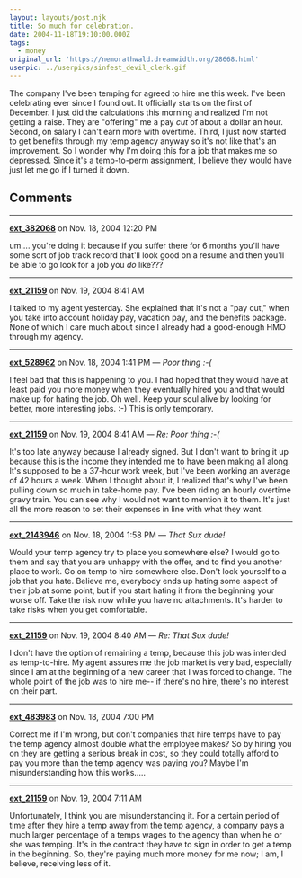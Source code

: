 ```yaml
---
layout: layouts/post.njk
title: So much for celebration.
date: 2004-11-18T19:10:00.000Z
tags:
  - money
original_url: 'https://nemorathwald.dreamwidth.org/28668.html'
userpic: ../userpics/sinfest_devil_clerk.gif
---
```

The company I've been temping for agreed to hire me this week. I've been celebrating ever since I found out. It officially starts on the first of December. I just did the calculations this morning and realized I'm not getting a raise. They are "offering" me a pay _cut_ of about a dollar an hour. Second, on salary I can't earn more with overtime. Third, I just now started to get benefits through my temp agency anyway so it's not like that's an improvement. So I wonder why I'm doing this for a job that makes me so depressed. Since it's a temp-to-perm assignment, I believe they would have just let me go if I turned it down.

## Comments

---

**[ext_382068](https://www.dreamwidth.org/users/ext_382068)** on Nov. 18, 2004 12:20 PM

um.... you're doing it because if you suffer there for 6 months you'll have some sort of job track record that'll look good on a resume and then you'll be able to go look for a job you _do_ like???

---

**[ext_21159](https://www.dreamwidth.org/users/ext_21159)** on Nov. 19, 2004 8:41 AM

I talked to my agent yesterday. She explained that it's not a "pay cut," when you take into account holiday pay, vacation pay, and the benefits package. None of which I care much about since I already had a good-enough HMO through my agency.

---

**[ext_528962](https://www.dreamwidth.org/users/ext_528962)** on Nov. 18, 2004 1:41 PM — *Poor thing :-(*

I feel bad that this is happening to you. I had hoped that they would have at least paid you more money when they eventually hired you and that would make up for hating the job. Oh well. Keep your soul alive by looking for better, more interesting jobs. :-) This is only temporary.

---

**[ext_21159](https://www.dreamwidth.org/users/ext_21159)** on Nov. 19, 2004 8:41 AM — *Re: Poor thing :-(*

It's too late anyway because I already signed. But I don't want to bring it up because this is the income they intended me to have been making all along. It's supposed to be a 37-hour work week, but I've been working an average of 42 hours a week. When I thought about it, I realized that's why I've been pulling down so much in take-home pay. I've been riding an hourly overtime gravy train. You can see why I would not want to mention it to them. It's just all the more reason to set their expenses in line with what they want.

---

**[ext_2143946](https://www.dreamwidth.org/users/ext_2143946)** on Nov. 18, 2004 1:58 PM — *That Sux dude!*

Would your temp agency try to place you somewhere else? I would go to them and say that you are unhappy with the offer, and to find you another place to work. Go on temp to hire somewhere else. Don't lock yourself to a job that you hate. Believe me, everybody ends up hating some aspect of their job at some point, but if you start hating it from the beginning your worse off. Take the risk now while you have no attachments. It's harder to take risks when you get comfortable.

---

**[ext_21159](https://www.dreamwidth.org/users/ext_21159)** on Nov. 19, 2004 8:40 AM — *Re: That Sux dude!*

I don't have the option of remaining a temp, because this job was intended as temp-to-hire. My agent assures me the job market is very bad, especially since I am at the beginning of a new career that I was forced to change. The whole point of the job was to hire me-- if there's no hire, there's no interest on their part.

---

**[ext_483983](https://www.dreamwidth.org/users/ext_483983)** on Nov. 18, 2004 7:00 PM

Correct me if I'm wrong, but don't companies that hire temps have to pay the temp agency almost double what the employee makes? So by hiring you on they are getting a serious break in cost, so they could totally afford to pay you more than the temp agency was paying you? Maybe I'm misunderstanding how this works.....

---

**[ext_21159](https://www.dreamwidth.org/users/ext_21159)** on Nov. 19, 2004 7:11 AM

Unfortunately, I think you are misunderstanding it. For a certain period of time after they hire a temp away from the temp agency, a company pays a much larger percentage of a temps wages to the agency than when he or she was temping. It's in the contract they have to sign in order to get a temp in the beginning. So, they're paying much more money for me now; I am, I believe, receiving less of it.
